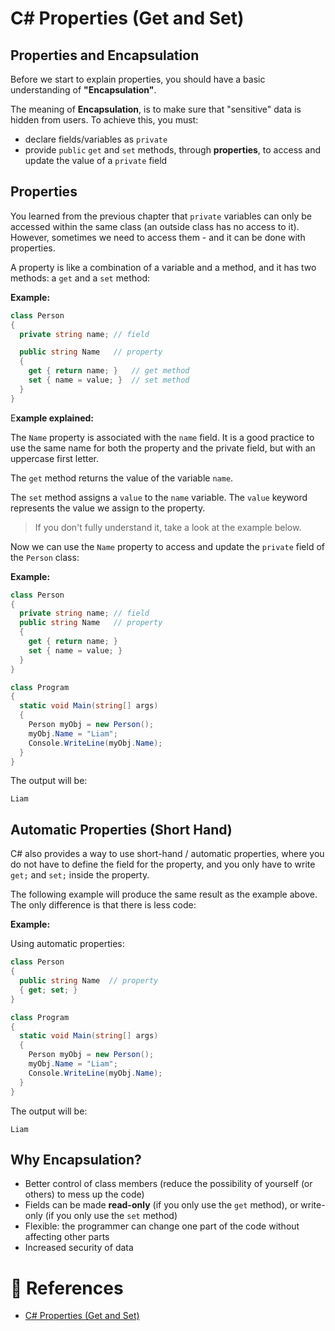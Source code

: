 # C# Properties (Get and Set)

## Properties and Encapsulation

Before we start to explain properties, you should have a basic understanding of **"Encapsulation"**.

The meaning of **Encapsulation**, is to make sure that "sensitive" data is hidden from users. To achieve this, you must:

- declare fields/variables as `private`
- provide `public` `get` and `set` methods, through **properties**, to access and update the value of a `private` field

## Properties

You learned from the previous chapter that `private` variables can only be accessed within the same class (an outside class has no access to it). However, sometimes we need to access them - and it can be done with properties.

A property is like a combination of a variable and a method, and it has two methods: a `get` and a `set` method:

**Example:**

```cs
class Person
{
  private string name; // field

  public string Name   // property
  {
    get { return name; }   // get method
    set { name = value; }  // set method
  }
}
```

E**xample explained:**

The `Name` property is associated with the `name` field. It is a good practice to use the same name for both the property and the private field, but with an uppercase first letter.

The `get` method returns the value of the variable `name`.

The `set` method assigns a `value` to the `name` variable. The `value` keyword represents the value we assign to the property.

> If you don't fully understand it, take a look at the example below.

Now we can use the `Name` property to access and update the `private` field of the `Person` class:

**Example:**

```cs
class Person
{
  private string name; // field
  public string Name   // property
  {
    get { return name; }
    set { name = value; }
  }
}

class Program
{
  static void Main(string[] args)
  {
    Person myObj = new Person();
    myObj.Name = "Liam";
    Console.WriteLine(myObj.Name);
  }
}
```

The output will be:

```
Liam
```

## Automatic Properties (Short Hand)

C# also provides a way to use short-hand / automatic properties, where you do not have to define the field for the property, and you only have to write `get;` and `set;` inside the property.

The following example will produce the same result as the example above. The only difference is that there is less code:

**Example:**

Using automatic properties:

```cs
class Person
{
  public string Name  // property
  { get; set; }
}

class Program
{
  static void Main(string[] args)
  {
    Person myObj = new Person();
    myObj.Name = "Liam";
    Console.WriteLine(myObj.Name);
  }
}
```

The output will be:

```
Liam
```

## Why Encapsulation?

- Better control of class members (reduce the possibility of yourself (or others) to mess up the code)
- Fields can be made **read-only** (if you only use the `get` method), or write-only (if you only use the `set` method)
- Flexible: the programmer can change one part of the code without affecting other parts
- Increased security of data

# 📜 References

- [C# Properties (Get and Set)](https://www.w3schools.com/cs/cs_properties.php)
